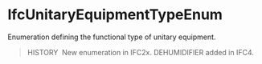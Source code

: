 # IfcUnitaryEquipmentTypeEnum

Enumeration defining the functional type of unitary equipment.

> HISTORY&nbsp; New enumeration in IFC2x. DEHUMIDIFIER added in IFC4.
